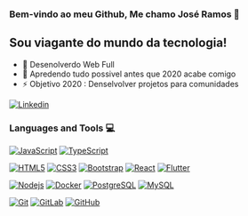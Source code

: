 ### Bem-vindo ao meu Github, Me chamo José Ramos 👋

## Sou viagante do mundo da tecnologia!
- 🔭 Desenolverdo Web Full
- 🤣 Apredendo tudo possivel antes que 2020 acabe comigo 
- ⚡ Objetivo 2020 : Denselvolver projetos para comunidades

[![Linkedin](https://img.shields.io/badge/-LinkedIn-222222?style=flat-square&logo=Linkedin&logoColor=white&link=https://www.linkedin.com/in/engincan-veske-b4a75b145/)](https://br.linkedin.com/in/josersn)

### Languages and Tools :computer:


[![JavaScript](https://img.shields.io/badge/-JavaScript-black?style=flat&logo=javascript&link=http://github.com/josersn)](http://github.com/josersn) [![TypeScript](https://img.shields.io/badge/-TypeScript-007ACC?style=flat&logo=typescript&link=http://github.com/josersn)](http://github.com/josersn)

[![HTML5](https://img.shields.io/badge/-HTML5-E34F26?style=flat&logo=html5&logoColor=white&link=http://github.com/josersn)](http://github.com/josersn) [![CSS3](https://img.shields.io/badge/-CSS3-1572B6?style=flat&logo=css3&link=http://github.com/josersn)](http://github.com/josersn) [![Bootstrap](https://img.shields.io/badge/-Bootstrap-563D7C?style=flat&logo=bootstrap&link=http://github.com/josersn)](http://github.com/josersn) [![React](https://img.shields.io/badge/-React-black?style=flat&logo=react&link=http://github.com/josersn)](http://github.com/josersn) [![Flutter](https://img.shields.io/badge/-Flutter-02569B?style=flat&logo=flutter&link=http://github.com/josersn)](http://github.com/josersn)

[![Nodejs](https://img.shields.io/badge/-Nodejs-black?style=flat&logo=Node.js&link=http://github.com/josersn)](http://github.com/josersn) [![Docker](https://img.shields.io/badge/-Docker-black?style=flat&logo=docker&link=http://github.com/josersn)](http://github.com/josersn) [![PostgreSQL](https://img.shields.io/badge/-PostgreSQL-336791?style=flat&logo=postgresql&link=http://github.com/josersn)](http://github.com/josersn) [![MySQL](https://img.shields.io/badge/-MySQL-black?style=flat&logo=mysql&link=http://github.com/josersn)](http://github.com/josersn)

[![Git](https://img.shields.io/badge/-Git-black?style=flat&logo=git&link=http://github.com/josersn)](http://github.com/josersn) [![GitLab](https://img.shields.io/badge/-GitLab-FCA121?style=flat&logo=gitlab&link=http://github.com/josersn)](https://gitlab.com/hritik5102) [![GitHub](https://img.shields.io/badge/-GitHub-181717?style=flat&logo=github&link=http://github.com/josersn)](http://github.com/josersn)

